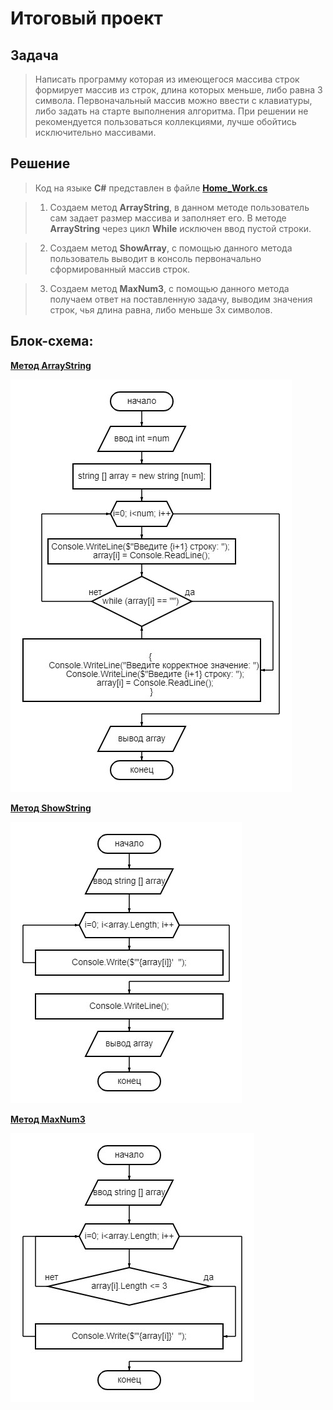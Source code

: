 # Итоговый проект

## Задача

>Написать программу которая из имеющегося массива строк формирует массив из строк, длина которых меньше, либо равна 3 символа. Первоначальный массив можно ввести с клавиатуры, либо задать на старте выполнения алгоритма. При 
решении не рекомендуется пользоваться коллекциями, 
>лучше обойтись исключительно массивами.

## Решение

>Код на языке **C#** представлен в файле [**Home_Work.cs**](https://github.com/Fedotov-A/Home_Work/blob/main/Home_Work.cs)

>1. Создаем метод **ArrayString**, в данном методе пользователь сам задает размер массива и заполняет его. В методе **ArrayString** через цикл **While** исключен ввод пустой строки.

>2. Создаем метод **ShowArray**, с помощью данного метода пользователь выводит в консоль первоначально сформированный массив строк.

>3. Создаем метод **MaxNum3**, с помощью данного метода получаем ответ на поставленную задачу, выводим значения строк, чья длина равна, либо меньше 3х символов.

## Блок-схема:

[**Метод ArrayString**](https://github.com/Fedotov-A/Home_Work/blob/main/block%20diagram/ArrayString.jpg)

![ArrayString](/block%20diagram/ArrayString.jpg)


[**Метод ShowString**](https://github.com/Fedotov-A/Home_Work/blob/main/block%20diagram/ShowArray.jpg)

![ShowString](/block%20diagram/ShowArray.jpg)


[**Метод MaxNum3**](https://github.com/Fedotov-A/Home_Work/blob/main/block%20diagram/MaxNum3.jpg)

![MaxNum3](/block%20diagram/MaxNum3.jpg)